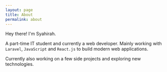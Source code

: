 ```yaml
---
layout: page
title: About
permalink: about
---
```


Hey there! I'm Syahirah. 

A part-time IT student and currently a web developer. Mainly working with `Laravel`, `JavaScript` and `React.js` to build modern web applications. 

Currently also working on a few side projects and exploring new technologies.
